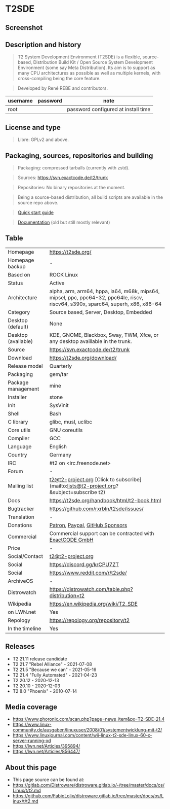 # T2SDE

## Screenshot


## Description and history

> T2 System Development Environment (T2SDE) is a flexible, source-based, Distribution Build Kit / Open Source System Development Environment (some say Meta Distribution). Its aim is to support as many CPU architectures as possible as well as multiple kernels, with cross-compiling being the core feature.

> Developed by René REBE and contributors.

| username | password | note |
|----------|----------|--|
| root |  | password configured at install time |


## License and type

> Libre: GPLv2 and above.


## Packaging, sources, repositories and building

> Packaging: compressed tarballs (currently with zstd).

> Sources: <https://svn.exactcode.de/t2/trunk>

> Repositories: No binary repositories at the moment.

> Being a source-based distribution, all build scripts are available in the source repo above.

> [Quick start guide](https://t2sde.org/documentation/buildintro.html)

> [Documentation](https://t2sde.org/handbook/html/t2-book.html) (old but still mostly relevant)


## Table

|                       |                                                                                                                                    |
|-----------------------|------------------------------------------------------------------------------------------------------------------------------------|
| Homepage              | <https://t2sde.org/>                                                                                                               |
| Homepage backup       | -                                                                                                                                  |
| Based on              | ROCK Linux                                                                                                        |
| Status                | Active                                                                                                                             |
| Architecture          | alpha, arm, arm64, hppa, ia64, m68k, mips64, mipsel, ppc, ppc64-32, ppc64le, riscv, riscv64, s390x, sparc64, superh, x86, x86-64   |
| Category              | Source based, Server, Desktop, Embedded                                                                                            |
| Desktop (default)     | None                                                                                                                               |
| Desktop (available)   | KDE, GNOME, Blackbox, Sway, TWM, Xfce, or any desktop availlable in the trunk.                                                     |
| Source                | <https://svn.exactcode.de/t2/trunk>                                                                                                |
| Download              | <https://t2sde.org/download/>                                                                                                      |
| Release model         | Quarterly                                                                                                                          |
| Packaging             | gem/tar                                                                                                                            |
| Package management    | mine                                                                                                                               |
| Installer             | stone                                                                                                                              |
| Init                  | SysVinit                                                                                                                           |
| Shell                 | Bash                                                                                                                               |
| C library             | glibc, musl, uclibc                                                                                                                |
| Core utils            | GNU coreutils                                                                                                                      |
| Compiler              | GCC                                                                                                                                |
| Language              | English                                                                                                                            |
| Country               | Germany                                                                                                                            |
| IRC                   | #t2 on <irc.freenode.net>                                                                                                          |
| Forum                 | -                                                                                                                                  |
| Mailing list          | t2@t2-project.org [Click to subscribe](mailto:lists@t2-project.org?&subject=subscribe t2)                                          |
| Docs                  | <https://t2sde.org/handbook/html/t2-book.html>                                                                                     |
| Bugtracker            | <https://github.com/rxrbln/t2sde/issues/>                                                                                          |
| Translation           | -                                                                                                                                  |
| Donations             | [Patron](https://www.patreon.com/bePatron?u=9504919), [Paypal](https://www.patreon.com/bePatron?u=9504919), [GitHub Sponsors](https://github.com/sponsors/rxrbln) |
| Commercial            | Commercial support can be contracted with [ExactCODE GmbH](https://exactcode.com/)                                                 |
| Price                 | -                                                                                                                                  |
| Social/Contact        | t2@t2-project.org                                                                                                                  |
| Social                | <https://discord.gg/krCPU7ZT>                                                                                                      |
| Social                | <https://www.reddit.com/r/t2sde/>                                                                                                  |
| ArchiveOS             | -                                                                                                                                  |
| Distrowatch           | <https://distrowatch.com/table.php?distribution=t2>                                                                                |
| Wikipedia             | <https://en.wikipedia.org/wiki/T2_SDE>                                                                                             |
| on LWN.net            | Yes                                                                                                                                |
| Repology              | <https://repology.org/repository/t2>                                                                                               |
| In the timeline       | Yes                                                                                                                                |


## Releases

* T2 21.11 release candidate
* T2 21.7 "Rebel Alliance" - 2021-07-08
* T2 21.5 "Because we can" - 2021-05-16
* T2 21.4 "Fully Automated" - 2021-04-23
* T2 20.12 - 2020-12-13
* T2 20.10 - 2020-12-03
* T2 8.0 "Phoenix" - 2010-07-14


## Media coverage

* <https://www.phoronix.com/scan.php?page=news_item&px=T2-SDE-21.4>
* <https://www.linux-community.de/ausgaben/linuxuser/2008/01/systementwicklung-mit-t2/>
* <https://www.linuxjournal.com/content/wii-linux-t2-sde-linux-60-x-server-running-xd>
* <https://lwn.net/Articles/395894/>
* <https://lwn.net/Articles/856447/>


## About this page

* This page source can be found at:
* <https://gitlab.com/Distroware/distroware.gitlab.io/-/tree/master/docs/os/Linux/t/t2.md>
* <https://github.com/FabioLolix/distroware.gitlab.io/tree/master/docs/os/Linux/t/t2.md>
